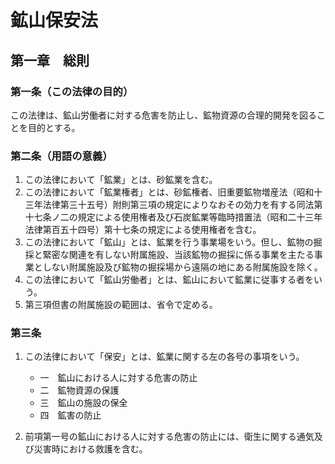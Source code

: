 # 鉱山保安法

## 第一章　総則

### 第一条（この法律の目的）

この法律は、鉱山労働者に対する危害を防止し、鉱物資源の合理的開発を図ることを目的とする。

### 第二条（用語の意義）

1. この法律において「鉱業」とは、砂鉱業を含む。
2. この法律において「鉱業権者」とは、砂鉱権者、旧重要鉱物増産法（昭和十三年法律第三十五号）附則第三項の規定によりなおその効力を有する同法第十七条ノ二の規定による使用権者及び石炭鉱業等臨時措置法（昭和二十三年法律第百五十四号）第十七条の規定による使用権者を含む。
3. この法律において「鉱山」とは、鉱業を行う事業場をいう。但し、鉱物の掘採と緊密な関連を有しない附属施設、当該鉱物の掘採に係る事業を主たる事業としない附属施設及び鉱物の掘採場から遠隔の地にある附属施設を除く。
4. この法律において「鉱山労働者」とは、鉱山において鉱業に従事する者をいう。
5. 第三項但書の附属施設の範囲は、省令で定める。

### 第三条

1. この法律において「保安」とは、鉱業に関する左の各号の事項をいう。

    - 一　鉱山における人に対する危害の防止
    - 二　鉱物資源の保護
    - 三　鉱山の施設の保全
    - 四　鉱害の防止

2. 前項第一号の鉱山における人に対する危害の防止には、衛生に関する通気及び災害時における救護を含む。
